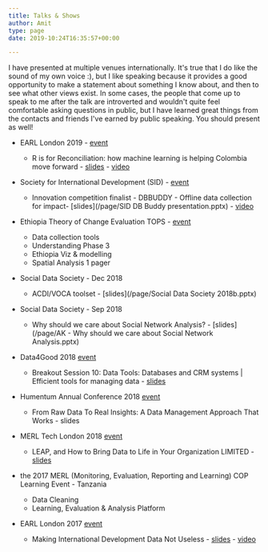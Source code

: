 ```yaml
---
title: Talks & Shows
author: Amit
type: page
date: 2019-10:24T16:35:57+00:00

---
```


I have presented at multiple venues internationally. It's true that I do like the sound of my own voice :), but I like speaking because it provides a good opportunity to make a statement about something I know about, and then to see what other views exist. In some cases, the people that come up to speak to me after the talk are introverted and wouldn't quite feel comfortable asking questions in public, but I have learned great things from the contacts and friends I've earned by public speaking. You should present as well!

  -  EARL London 2019 - [event](https://earlconf.com/)  
     * R is for Reconciliation: how machine learning is helping Colombia move forward - [slides](https://earlconf.com/assets/slides/Thurs%2012%20Sept/Session%201/Amit%20Kohli.pptx) - [video](https://www.youtube.com/watch?v=j2Vr26vIbnY)

  -  Society for International Development (SID) - [event](https://sidw.org/2019-sid-w-innovation-competition)  
     * Innovation competition finalist - DBBUDDY - Offline data collection for impact- [slides](/page/SID DB Buddy presentation.pptx) - [video](https://youtu.be/Nb5yL3bihAA)
 
  -  Ethiopia Theory of Change Evaluation TOPS - [event](https://www.acdivoca.org/theory-of-change-adaptive-learning-and-validation-conference-workshop/)  
     * Data collection tools
     * Understanding Phase 3
     * Ethiopia Viz & modelling
     * Spatial Analysis 1 pager 

  -  Social Data Society - Dec 2018 
     * ACDI/VOCA toolset - [slides](/page/Social Data Society 2018b.pptx)
 
  -  Social Data Society - Sep 2018 
     * Why should we care about Social Network Analysis? - [slides](/page/AK - Why should we care about Social Network Analysis.pptx)
 
  -  Data4Good 2018 [event](https://www.data4goodconf.org.uk/) 
     * Breakout Session 10: Data Tools: Databases and CRM systems | Efficient tools for managing data - [slides](https://www.data4goodconf.org.uk/s/Data-Tools-presentation.PDF)
 
  -  Humentum Annual Conference 2018 [event](https://www.humentum.org/sites/default/files/Full%20agenda%20single%20pages_0.pdf)
      * From Raw Data To Real Insights: A Data Management Approach That Works - slides
 
  -  MERL Tech London 2018 [event](http://merltech.org/merl-tech-london-2018-agenda/)
     * LEAP, and How to Bring Data to Life in Your Organization LIMITED - [slides](https://static.sched.com/hosted_files/merltechlondon2018/29/MERL%20TECH%202018_ACDIVOCA-final.pptx)
 
  -  the 2017 MERL (Monitoring, Evaluation, Reporting and Learning) COP Learning Event - Tanzania
     * Data Cleaning 
     * Learning, Evaluation & Analysis Platform
 
  -  EARL London 2017 [event](https://earlconf.com/2017/london/)
     * Making International Development Data Not Useless - [slides](https://slides.com/amitkohli/earl)  -  [video](https://www.youtube.com/watch?v=vxIVs7VtRFY)
